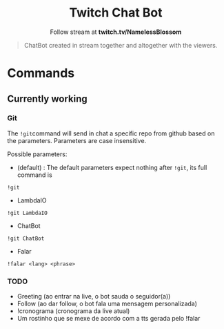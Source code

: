 # <h1 align="center">Twitch Chat Bot</h1>

<p align="center">Follow stream at <b>twitch.tv/NamelessBlossom</b></p>

> ChatBot created in stream together and altogether with
> the viewers.

# Commands 

## Currently working

### Git

The `!git`command will send in chat a specific repo from github based on
the parameters. Parameters are case insensitive.

Possible parameters:
  - (default) : The default parameters expect nothing after `!git`, its full
  command is
  ```
  !git
  ```
  - LambdaIO
  ```
  !git LambdaIO
  ```
  - ChatBot
  ```
  !git ChatBot
  ```

  - Falar
  ```
  !falar <lang> <phrase>
  ```

### TODO

- Greeting (ao entrar na live, o bot sauda o seguidor(a))
- Follow (ao dar follow, o bot fala uma mensagem personalizada)
- !cronograma (cronograma da live atual)
- Um rostinho que se mexe de acordo com a tts gerada pelo !falar
